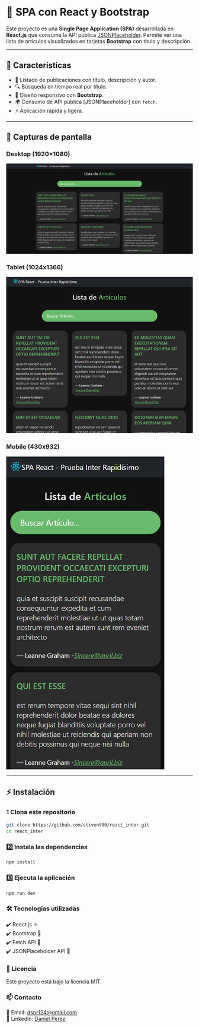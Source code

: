 # 📌 SPA con React y Bootstrap

Este proyecto es una **Single Page Application (SPA)** desarrollada en **React.js** que consume la API pública [JSONPlaceholder](https://jsonplaceholder.typicode.com/). Permite ver una lista de artículos visualizados en tarjetas **Bootstrap** con título y descripción.

---

## 🚀 Características

- 📌 Listado de publicaciones con título, descripción y autor.
- 🔍 Búsqueda en tiempo real por título.
- 🎨 Diseño responsivo con **Bootstrap**.
- 🌍 Consumo de API pública [JSONPlaceholder] con `fetch`.
- ⚡ Aplicación rápida y ligera.


---

## 📸 Capturas de pantalla

### Desktop (1920×1080)
![Desktop](src/assets/screenshots/desktop.JPG)

### Tablet (1024x1366)
![Tablet](src/assets/screenshots/ipad.JPG)

### Mobile (430x932)
![Mobile](src/assets/screenshots/iphone.JPG)

---

## ⚡ Instalación

### 1️ Clona este repositorio

```bash
git clone https://github.com/stivent00/react_inter.git
cd react_inter
```

### 2️⃣ Instala las dependencias

```bash
npm install
```

### 3️⃣ Ejecuta la aplicación

```bash
npm run dev
```

### 🛠️ Tecnologías utilizadas

✔️ React.js ⚛️  
✔️ Bootstrap 🎨  
✔️ Fetch API 🔗  
✔️ JSONPlaceholder API 📡  


### 📄 Licencia  

Este proyecto está bajo la licencia MIT.


### 📫 Contacto

📧 Email: dspr124@gmail.com  
🔗 LinkedIn: [Daniel Perez](https://www.linkedin.com/in/danielperezroa/)
